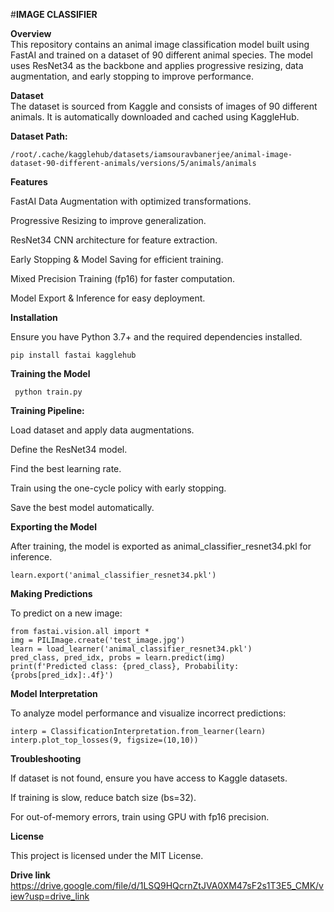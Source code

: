 #**IMAGE CLASSIFIER** 

**Overview**<br>
This repository contains an animal image classification model built using FastAI and trained on a dataset of 90 different animal species. The model uses ResNet34 as the backbone and applies progressive resizing, data augmentation, and early stopping to improve performance.

**Dataset**<br>
The dataset is sourced from Kaggle and consists of images of 90 different animals. It is automatically downloaded and cached using KaggleHub.

**Dataset Path:**
```
/root/.cache/kagglehub/datasets/iamsouravbanerjee/animal-image-dataset-90-different-animals/versions/5/animals/animals
```

**Features**

FastAI Data Augmentation with optimized transformations.

Progressive Resizing to improve generalization.

ResNet34 CNN architecture for feature extraction.

Early Stopping & Model Saving for efficient training.

Mixed Precision Training (fp16) for faster computation.

Model Export & Inference for easy deployment.

**Installation**

Ensure you have Python 3.7+ and the required dependencies installed.
```
pip install fastai kagglehub
```

 **Training the Model**
```
 python train.py
```

**Training Pipeline:**

Load dataset and apply data augmentations.

Define the ResNet34 model.

Find the best learning rate.

Train using the one-cycle policy with early stopping.

Save the best model automatically.

**Exporting the Model**

After training, the model is exported as animal_classifier_resnet34.pkl for inference.

```
learn.export('animal_classifier_resnet34.pkl')
```
**Making Predictions**

To predict on a new image:

```
from fastai.vision.all import *
img = PILImage.create('test_image.jpg')
learn = load_learner('animal_classifier_resnet34.pkl')
pred_class, pred_idx, probs = learn.predict(img)
print(f'Predicted class: {pred_class}, Probability: {probs[pred_idx]:.4f}')
```
**Model Interpretation**

To analyze model performance and visualize incorrect predictions:

```
interp = ClassificationInterpretation.from_learner(learn)
interp.plot_top_losses(9, figsize=(10,10))

```
**Troubleshooting**

If dataset is not found, ensure you have access to Kaggle datasets.

If training is slow, reduce batch size (bs=32).

For out-of-memory errors, train using GPU with fp16 precision.

**License**

This project is licensed under the MIT License.

**Drive link**<br>
https://drive.google.com/file/d/1LSQ9HQcrnZtJVA0XM47sF2s1T3E5_CMK/view?usp=drive_link

